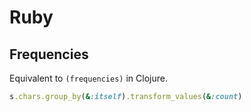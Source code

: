 # Ruby

## Frequencies

Equivalent to `(frequencies)` in Clojure.

```ruby
s.chars.group_by(&:itself).transform_values(&:count)
```

